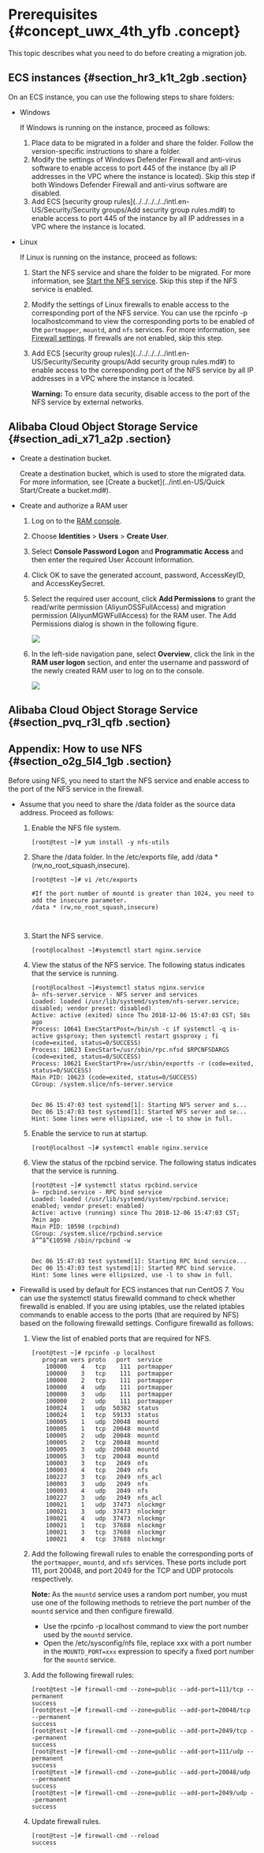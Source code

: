 # Prerequisites {#concept_uwx_4th_yfb .concept}

This topic describes what you need to do before creating a migration job.

## ECS instances {#section_hr3_k1t_2gb .section}

On an ECS instance, you can use the following steps to share folders:

-   Windows

    If Windows is running on the instance, proceed as follows:

    1.  Place data to be migrated in a folder and share the folder. Follow the version-specific instructions to share a folder.
    2.  Modify the settings of Windows Defender Firewall and anti-virus software to enable access to port 445 of the instance \(by all IP addresses in the VPC where the instance is located\). Skip this step if both Windows Defender Firewall and anti-virus software are disabled.
    3.  Add ECS [security group rules](../../../../../intl.en-US/Security/Security groups/Add security group rules.md#) to enable access to port 445 of the instance by all IP addresses in a VPC where the instance is located.
-   Linux

    If Linux is running on the instance, proceed as follows:

    1.  Start the NFS service and share the folder to be migrated. For more information, see [Start the NFS service](#). Skip this step if the NFS service is enabled.
    2.  Modify the settings of Linux firewalls to enable access to the corresponding port of the NFS service. You can use the rpcinfo -p localhostcommand to view the corresponding ports to be enabled of the `portmapper`, `mountd`, and `nfs` services. For more information, see [Firewall settings](#). If firewalls are not enabled, skip this step.
    3.  Add ECS [security group rules](../../../../../intl.en-US/Security/Security groups/Add security group rules.md#) to enable access to the corresponding port of the NFS service by all IP addresses in a VPC where the instance is located.

        **Warning:** To ensure data security, disable access to the port of the NFS service by external networks.


## Alibaba Cloud Object Storage Service {#section_adi_x71_a2p .section}

-   Create a destination bucket.

    Create a destination bucket, which is used to store the migrated data. For more information, see [Create a bucket](../intl.en-US/Quick Start/Create a bucket.md#).

-   Create and authorize a RAM user
    1.  Log on to the [RAM console](https://ram.console.aliyun.com).
    2.  Choose **Identities** \> **Users** \> **Create User**.
    3.  Select **Console Password Logon** and **Programmatic Access** and then enter the required User Account Information.
    4.  Click OK to save the generated account, password, AccessKeyID, and AccessKeySecret.
    5.  Select the required user account, click **Add Permissions** to grant the read/write permission \(AliyunOSSFullAccess\) and migration permission \(AliyunMGWFullAccess\) for the RAM user. The Add Permissions dialog is shown in the following figure.

        ![](../DNhcs_mgw1849439/../DNhcs_mgw1842487/images/21235_en-US.png)

    6.  In the left-side navigation pane, select **Overview**, click the link in the **RAM user logon** section, and enter the username and password of the newly created RAM user to log on to the console.

        ![](../DNhcs_mgw1849439/../DNhcs_mgw1842487/images/34662_en-US.png)


## Alibaba Cloud Object Storage Service {#section_pvq_r3l_qfb .section}

## Appendix: How to use NFS {#section_o2g_5l4_1gb .section}

Before using NFS, you need to start the NFS service and enable access to the port of the NFS service in the firewall.

-   Assume that you need to share the /data folder as the source data address. Proceed as follows:
    1.  Enable the NFS file system.

        ``` {#codeblock_cez_eqv_qq5}
        [root@test ~]# yum install -y nfs-utils
        ```

    2.  Share the /data folder. In the /etc/exports file, add /data \*\(rw,no\_root\_squash,insecure\).

        ``` {#codeblock_s5s_ev4_f2a}
        [root@test ~]# vi /etc/exports
        
        #If the port number of mountd is greater than 1024, you need to add the insecure parameter.
        /data * (rw,no_root_squash,insecure)
        
        								
        ```

    3.  Start the NFS service.

        ``` {#codeblock_m3t_dpx_00l}
        [root@localhost ~]#systemctl start nginx.service
        ```

    4.  View the status of the NFS service. The following status indicates that the service is running.

        ``` {#codeblock_luq_7wi_mgi}
        [root@localhost ~]#systemctl status nginx.service
        â— nfs-server.service - NFS server and services
        Loaded: loaded (/usr/lib/systemd/system/nfs-server.service; disabled; vendor preset: disabled)
        Active: active (exited) since Thu 2018-12-06 15:47:03 CST; 58s ago
        Process: 10641 ExecStartPost=/bin/sh -c if systemctl -q is-active gssproxy; then systemctl restart gssproxy ; fi (code=exited, status=0/SUCCESS)
        Process: 10623 ExecStart=/usr/sbin/rpc.nfsd $RPCNFSDARGS (code=exited, status=0/SUCCESS)
        Process: 10621 ExecStartPre=/usr/sbin/exportfs -r (code=exited, status=0/SUCCESS)
        Main PID: 10623 (code=exited, status=0/SUCCESS)
        CGroup: /system.slice/nfs-server.service
        
        
        Dec 06 15:47:03 test systemd[1]: Starting NFS server and s...
        Dec 06 15:47:03 test systemd[1]: Started NFS server and se...
        Hint: Some lines were ellipsized, use -l to show in full.
        ```

    5.  Enable the service to run at startup.

        ``` {#codeblock_bxw_wk8_vyw}
        [root@localhost ~]# systemctl enable nginx.service
        ```

    6.  View the status of the rpcbind service. The following status indicates that the service is running.

        ``` {#codeblock_83z_n5f_52i}
        [root@test ~]# systemctl status rpcbind.service
        â— rpcbind.service - RPC bind service
        Loaded: loaded (/usr/lib/systemd/system/rpcbind.service; enabled; vendor preset: enabled)
        Active: active (running) since Thu 2018-12-06 15:47:03 CST; 7min ago
        Main PID: 10598 (rpcbind)
        CGroup: /system.slice/rpcbind.service
        â””â”€10598 /sbin/rpcbind -w
        
        
        Dec 06 15:47:03 test systemd[1]: Starting RPC bind service...
        Dec 06 15:47:03 test systemd[1]: Started RPC bind service.
        Hint: Some lines were ellipsized, use -l to show in full.
        ```

-   Firewalld is used by default for ECS instances that run CentOS 7. You can use the systemctl status firewalld command to check whether firewalld is enabled. If you are using iptables, use the related iptables commands to enable access to the ports \(that are required by NFS\) based on the following firewalld settings. Configure firewalld as follows:
    1.  View the list of enabled ports that are required for NFS.

        ``` {#codeblock_x4t_8dw_0ov}
        [root@test ~]# rpcinfo -p localhost
           program vers proto   port  service
            100000    4   tcp    111  portmapper
            100000    3   tcp    111  portmapper
            100000    2   tcp    111  portmapper
            100000    4   udp    111  portmapper
            100000    3   udp    111  portmapper
            100000    2   udp    111  portmapper
            100024    1   udp  50382  status
            100024    1   tcp  59133  status
            100005    1   udp  20048  mountd
            100005    1   tcp  20048  mountd
            100005    2   udp  20048  mountd
            100005    2   tcp  20048  mountd
            100005    3   udp  20048  mountd
            100005    3   tcp  20048  mountd
            100003    3   tcp   2049  nfs
            100003    4   tcp   2049  nfs
            100227    3   tcp   2049  nfs_acl
            100003    3   udp   2049  nfs
            100003    4   udp   2049  nfs
            100227    3   udp   2049  nfs_acl
            100021    1   udp  37473  nlockmgr
            100021    3   udp  37473  nlockmgr
            100021    4   udp  37473  nlockmgr
            100021    1   tcp  37688  nlockmgr
            100021    3   tcp  37688  nlockmgr
            100021    4   tcp  37688  nlockmgr
        ```

    2.  Add the following firewall rules to enable the corresponding ports of the `portmapper`, `mountd`, and `nfs` services. These ports include port 111, port 20048, and port 2049 for the TCP and UDP protocols respectively.

        **Note:** As the `mountd` service uses a random port number, you must use one of the following methods to retrieve the port number of the `mountd` service and then configure firewalld.

        -   Use the rpcinfo -p localhost command to view the port number used by the `mountd` service.
        -   Open the /etc/sysconfig/nfs file, replace xxx with a port number in the `MOUNTD_PORT=xxx` expression to specify a fixed port number for the `mountd` service.
    3.  Add the following firewall rules:

        ``` {#codeblock_l8t_3eb_yh2}
        [root@test ~]# firewall-cmd --zone=public --add-port=111/tcp --permanent
        success
        [root@test ~]# firewall-cmd --zone=public --add-port=20048/tcp --permanent
        success
        [root@test ~]# firewall-cmd --zone=public --add-port=2049/tcp --permanent
        success
        [root@test ~]# firewall-cmd --zone=public --add-port=111/udp --permanent
        success
        [root@test ~]# firewall-cmd --zone=public --add-port=20048/udp --permanent
        success
        [root@test ~]# firewall-cmd --zone=public --add-port=2049/udp --permanent
        success
        ```

    4.  Update firewall rules.

        ``` {#codeblock_4tw_blu_bzr}
        [root@test ~]# firewall-cmd --reload
        success
        ```


